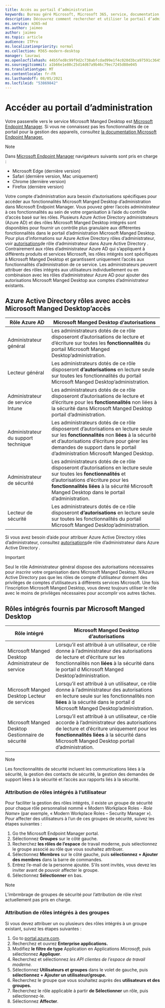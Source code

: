 ```yaml
---
title: Accès au portail d’administration
keywords: Bureau géré Microsoft, Microsoft 365, service, documentation
description: Découvrez comment rechercher et utiliser le portail d’administration, y compris le contrôle de l’accès à celui-ci.
ms.service: m365-md
ms.author: jaimeo
author: jaimeo
ms.topic: article
audience: ITPro
ms.localizationpriority: normal
ms.collection: M365-modern-desktop
manager: laurawi
ms.openlocfilehash: 44b5fed8c99f9d2c738abfcdad99e1f4c020d3bca97591c3645ae3c8ac6c1029
ms.sourcegitcommit: a1b66e1e80c25d14d67a9b46c79ec7245d88e045
ms.translationtype: MT
ms.contentlocale: fr-FR
ms.lasthandoff: 08/05/2021
ms.locfileid: "53869842"
---
```

# <a name="access-the-admin-portal"></a>Accéder au portail d’administration

Votre passerelle vers le service Microsoft Manged Desktop est [Microsoft Endpoint Manager](https://endpoint.microsoft.com/). Si vous ne connaissez pas les fonctionnalités de ce portail pour la gestion des appareils, consultez [la documentation Microsoft Endpoint Manager.](/mem/)

> [!NOTE]
> Dans [Microsoft Endpoint Manager](https://endpoint.microsoft.com/) navigateurs suivants sont pris en charge :
> - Microsoft Edge (dernière version)
> - Safari (dernière version, Mac uniquement)
> - Chrome (dernière version)
> - Firefox (dernière version)

Votre compte d’administration aura besoin d’autorisations spécifiques pour accéder aux fonctionnalités Microsoft Manged Desktop d’administration dans Microsoft Endpoint Manager. Vous pouvez gérer l’accès administrateur à ces fonctionnalités au sein de votre organisation à l’aide du contrôle d’accès basé sur les rôles. Plusieurs Azure Active Directory administrateurs (Azure AD) et des rôles Microsoft Manged Desktop intégrés sont disponibles pour fournir un contrôle plus granulaire aux différentes fonctionnalités dans le portail d’administration Microsoft Manged Desktop. Pour plus d’informations sur Azure Active Directory rôles d’administrateur, voir [autorisations](/azure/active-directory/users-groups-roles/directory-assign-admin-roles)de rôle d’administrateur dans Azure Active Directory . Contrairement aux rôles d’administrateur Azure AD qui s’appliquent à différents produits et services Microsoft, les rôles intégrés sont spécifiques à Microsoft Manged Desktop et garantissent uniquement l’accès aux fonctionnalités d’administration de ce service. Les administrateurs peuvent attribuer des rôles intégrés aux utilisateurs individuellement ou en combinaison avec les rôles d’administrateur Azure AD pour ajouter des autorisations Microsoft Manged Desktop aux comptes d’administrateur existants.

## <a name="azure-active-directory-roles-with-microsoft-managed-desktop-access"></a>Azure Active Directory rôles avec accès Microsoft Manged Desktop’accès

|Rôle Azure AD  |Microsoft Manged Desktop d’autorisations  |
|---------|---------|
|Administrateur général     | Les administrateurs dotés de ce rôle disposeront d’autorisations de lecture et d’écriture sur toutes les **fonctionnalités** du portail Microsoft Manged Desktop’administration.         |
|Lecteur général     | Les administrateurs dotés de ce rôle disposeront **d’autorisations** en lecture seule sur toutes les fonctionnalités du portail Microsoft Manged Desktop’administration.         |
|Administrateur de service Intune     |  Les administrateurs dotés de ce rôle disposeront d’autorisations de lecture et d’écriture pour les **fonctionnalités** non liées à la sécurité dans Microsoft Manged Desktop portail d’administration.       |
|Administrateur du support technique     | Les administrateurs dotés de ce rôle disposeront d’autorisations en lecture seule sur les **fonctionnalités** non **liées** à la sécurité et d’autorisations d’écriture pour gérer les demandes de support dans le portail d’administration Microsoft Manged Desktop.         |
|Administrateur de sécurité | Les administrateurs dotés de ce rôle disposeront d’autorisations en lecture seule sur toutes les **fonctionnalités** et d’autorisations d’écriture pour les **fonctionnalités liées** à la sécurité Microsoft Manged Desktop dans le portail d’administration. |
|Lecteur de sécurité |Les administrateurs dotés de ce rôle disposeront **d’autorisations** en lecture seule sur toutes les fonctionnalités du portail Microsoft Manged Desktop’administration.|

Si vous avez besoin d’aide pour attribuer Azure Active Directory rôles d’administrateur, consultez [autorisations](/azure/active-directory/users-groups-roles/directory-assign-admin-roles)de rôle d’administrateur dans Azure Active Directory .

> [!IMPORTANT]
> Seul le rôle Administrateur général dispose des autorisations nécessaires pour *inscrire* votre organisation dans Microsoft Manged Desktop. N’Azure Active Directory pas que les rôles de compte d’utilisateur donnent des privilèges de comptes d’utilisateurs à différents services Microsoft. Une fois l’inscription Microsoft Manged Desktop, vous devez toujours utiliser  le rôle avec le moins de privilèges nécessaires pour accomplir vos autres tâches.

## <a name="built-in-roles-provided-by-microsoft-managed-desktop"></a>Rôles intégrés fournis par Microsoft Manged Desktop


|Rôle intégré  |Microsoft Manged Desktop d’autorisations  |
|---------|---------|
|Microsoft Manged Desktop Administrateur de service  | Lorsqu’il est attribué à un utilisateur, ce rôle donne à l’administrateur des autorisations de lecture et d’écriture sur les fonctionnalités non **liées** à la sécurité dans le portail d Microsoft Manged Desktop’administration.  |
|Microsoft Manged Desktop Lecteur de services | Lorsqu’il est attribué à un utilisateur, ce rôle donne à l’administrateur des autorisations en lecture seule sur les fonctionnalités non **liées** à la sécurité dans le portail d Microsoft Manged Desktop’administration. |
|Microsoft Manged Desktop Gestionnaire de sécurité |Lorsqu’il est attribué à un utilisateur, ce rôle accorde à l’administrateur des autorisations de lecture et d’écriture uniquement pour les **fonctionnalités liées** à la sécurité dans Microsoft Manged Desktop portail d’administration.   |

> [!NOTE]
> Les fonctionnalités de sécurité incluent les communications liées à la sécurité, la gestion des contacts de sécurité, la gestion des demandes de support liées à la sécurité et l’accès aux rapports liés à la sécurité. 

### <a name="assigning-built-in-roles-to-user"></a>Attribution de rôles intégrés à l’utilisateur

Pour faciliter la gestion des rôles intégrés, il existe un groupe de sécurité pour chaque rôle personnalisé nommé « Modern Workplace Roles - _Role Name_» (par exemple, « Modern Workplace Roles – Security Manager »). Pour affecter des utilisateurs à l’un de ces groupes de sécurité, suivez les étapes suivantes :
1. Go the Microsoft Endpoint Manager portal.
2. Sélectionnez **Groupes** sur le côté gauche.
3. Recherchez **les rôles de l’espace** de travail moderne, puis sélectionnez le groupe associé au rôle que vous souhaitez attribuer. 
4. Sélectionnez **Membres** sur le côté gauche, puis **sélectionnez + Ajouter des membres** dans la barre de commandes.
5. Entrez l’e-mail de la personne ajoutée. S’ils sont invités, vous devez les inviter avant de pouvoir affecter le groupe.
6. Sélectionnez **Sélectionner** en bas.

> [!NOTE]
> L’imbrmbrage de groupes de sécurité pour l’attribution de rôle n’est actuellement pas pris en charge. 

### <a name="assigning-built-in-roles-to-groups"></a>Attribution de rôles intégrés à des groupes

Si vous devez attribuer un ou plusieurs des rôles intégrés à un groupe existant, suivez les étapes suivantes :

1. Go to [portal.azure.com](https://portal.azure.com/).
2. Recherchez et ouvrez **Enterprise applications.**
3. Modifiez **le filtre de type** Application en Applications _Microsoft,_ puis sélectionnez **Appliquer**.
4. Recherchez et sélectionnez _les API clientes de l’espace de travail moderne._
5. Sélectionnez **Utilisateurs et groupes** dans le volet de gauche, puis **sélectionnez + Ajouter un utilisateur/groupe.**
6. Recherchez le groupe que vous souhaitez auprès des **utilisateurs et des groupes.**
7. Recherchez le rôle applicable à partir **de Sélectionner** un rôle, puis sélectionnez-le.
8. Sélectionnez **Affecter**.
